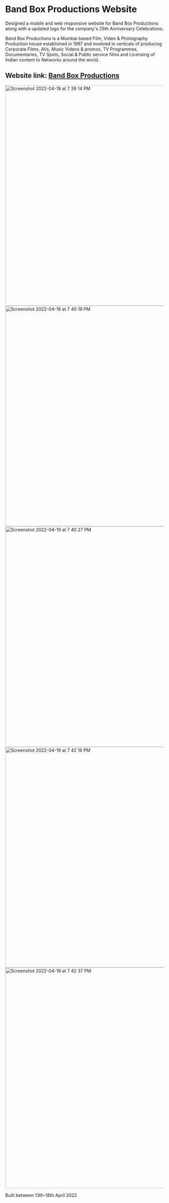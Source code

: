 # Band Box Productions Website
Designed a mobile and web responsive website for Band Box Productions along with a updated logo for the company's 25th Anniversary Celebrations.

Band Box Productions is a Mumbai based Film, Video & Photography Production house established in 1997 and involved in verticals of producing Corporate Films, AVs, Music Videos & promos, TV Programmes, Documentaries, TV Spots, Social & Public service films and Licensing of Indian content to Networks around the world.
## Website link: [Band Box Productions](https://www.bandboxproductions.com)

<img width="700" alt="Screenshot 2022-04-19 at 7 39 14 PM" src="https://user-images.githubusercontent.com/64074709/164023588-3bf05c4c-95da-4cf4-9fda-008150eb23d4.png">
<img width="700" alt="Screenshot 2022-04-19 at 7 40 19 PM" src="https://user-images.githubusercontent.com/64074709/164023596-fd5038f1-92fa-4ecc-9628-2034250d9db2.png">
<img width="700" alt="Screenshot 2022-04-19 at 7 40 27 PM" src="https://user-images.githubusercontent.com/64074709/164023604-7f335893-2311-4a5d-833e-58980a4d0720.png">
<img width="700" alt="Screenshot 2022-04-19 at 7 42 16 PM" src="https://user-images.githubusercontent.com/64074709/164023837-6bbc2705-36cc-413a-a46f-eb0e4c74bc26.png">
<img width="700" alt="Screenshot 2022-04-19 at 7 42 37 PM" src="https://user-images.githubusercontent.com/64074709/164023903-6eea762c-c9b1-4683-bc4c-d9092ba9db49.png">

Built between 13th-18th April 2022
